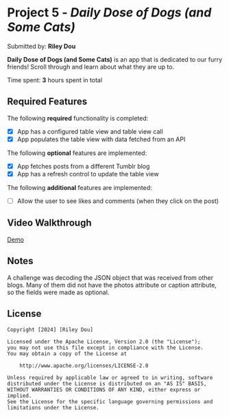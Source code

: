 # Project 5 - *Daily Dose of Dogs (and Some Cats)*

Submitted by: **Riley Dou**

**Daily Dose of Dogs (and Some Cats)** is an app that is dedicated to our furry friends! Scroll through and learn about what they are up to.

Time spent: **3** hours spent in total

## Required Features

The following **required** functionality is completed:

- [x] App has a configured table view and table view call
- [x] App populates the table view with data fetched from an API

The following **optional** features are implemented:

- [x] App fetches posts from a different Tumblr blog
- [x] App has a refresh control to update the table view

The following **additional** features are implemented:

- [ ] Allow the user to see likes and comments (when they click on the post)

## Video Walkthrough

[Demo](https://imgur.com/a/XPEWauX)

## Notes

A challenge was decoding the JSON object that was received from other blogs. Many of them did not have the photos attribute or caption attribute, so the fields were made as optional.

## License

    Copyright [2024] [Riley Dou]

    Licensed under the Apache License, Version 2.0 (the "License");
    you may not use this file except in compliance with the License.
    You may obtain a copy of the License at

        http://www.apache.org/licenses/LICENSE-2.0

    Unless required by applicable law or agreed to in writing, software
    distributed under the License is distributed on an "AS IS" BASIS,
    WITHOUT WARRANTIES OR CONDITIONS OF ANY KIND, either express or implied.
    See the License for the specific language governing permissions and
    limitations under the License.
